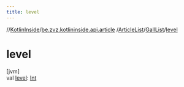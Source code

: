 ```yaml
---
title: level
---
```

//[KotlinInside](../../../../index.html)/[be.zvz.kotlininside.api.article](../../index.html)
/[ArticleList](../index.html)/[GallList](index.html)/[level](level.html)

# level

[jvm]\
val [level](level.html): [Int](https://kotlinlang.org/api/latest/jvm/stdlib/kotlin/-int/index.html)




